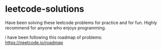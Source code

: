 # leetcode-solutions
Have been solving these leetcode problems for practice and for fun. Highly recommend for anyone who enjoys programming.

i have been following this roadmap of problems:
https://neetcode.io/roadmap
